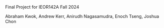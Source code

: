 Final Project for IEOR142A Fall 2024

Abraham Kwok, Andrew Kerr, Anirudh Nagasamudra, Enoch Tseng, Joshua Chon
